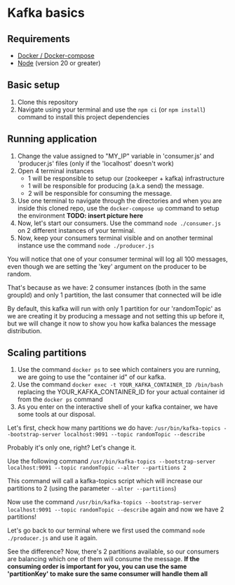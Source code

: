 # Kafka basics

## Requirements
- [Docker / Docker-compose](https://docs.docker.com/)
- [Node](https://nodejs.org/en/download/current) (version 20 or greater)

## Basic setup
1. Clone this repository
2. Navigate using your terminal and use the `npm ci` (or `npm install`) command to install this project dependencies

## Running application

1. Change the value assigned to "MY_IP" variable in 'consumer.js' and 'producer.js' files (only if the 'localhost' doesn't work)
2. Open 4 terminal instances
    - 1 will be responsible to setup our (zookeeper + kafka) infrastructure
    - 1 will be responsible for producing (a.k.a send) the message.
    - 2 will be responsible for consuming the message.
3. Use one terminal to navigate through the directories and when you are inside this cloned repo, use the `docker-compose up` command to setup the environment
**TODO: insert picture here**
5. Now, let's start our consumers.
Use the command `node ./consumer.js` on 2 different instances of your terminal.
6. Now, keep your consumers terminal visible and on another terminal instance use the command `node ./producer.js`

You will notice that one of your consumer terminal will log all 100 messages, even though we are setting the 'key' argument on the producer to be random.

That's because as we have:
2 consumer instances (both in the same groupId) and only 1 partition, the last consumer that connected will be idle

By default, this kafka will run with only 1 partition for our 'randomTopic' as we are creating it by producing a message and not setting this up before it, but we will change it now to show you how kafka balances the message distribution.

## Scaling partitions
1. Use the command `docker ps` to see which containers you are running, we are going to use the "container id" of our kafka.
2. Use the command `docker exec -t YOUR_KAFKA_CONTAINER_ID /bin/bash` replacing the YOUR_KAFKA_CONTAINER_ID for your actual container id from the `docker ps` command
3. As you enter on the interactive shell of your kafka container, we have some tools at our disposal.

Let's first, check how many partitions we do have:
`/usr/bin/kafka-topics --bootstrap-server localhost:9091 --topic randomTopic --describe`

Probably it's only one, right? Let's change it.

Use the following command
`/usr/bin/kafka-topics --bootstrap-server localhost:9091 --topic randomTopic --alter --partitions 2`

This command will call a kafka-topics script which will increase our partitions to 2 (using the parameter `--alter --partitions`)

Now use the command `/usr/bin/kafka-topics --bootstrap-server localhost:9091 --topic randomTopic --describe` again and now we have 2 partitions!

Let's go back to our terminal where we first used the command `node ./producer.js` and use it again.

See the difference? Now, there's 2 partitions available, so our consumers are balancing which one of them will consume the message.
**If the consuming order is important for you, you can use the same 'partitionKey' to make sure the same consumer will handle them all**
